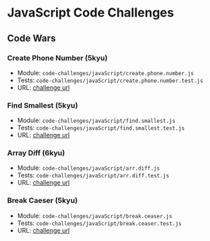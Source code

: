 # JavaScript Code Challenges
## Code Wars
### Create Phone Number (5kyu)
  * Module: `code-challenges/javaScript/create.phone.number.js`
  * Tests: `code-challenges/javaScript/create.phone.number.test.js`
  * URL: [challenge url](https://www.codewars.com/kata/525f50e3b73515a6db000b83)
### Find Smallest (5kyu)
  * Module: `code-challenges/javaScript/find.smallest.js`
  * Tests: `code-challenges/javaScript/find.smallest.test.js`
  * URL: [challenge url](https://www.codewars.com/kata/573992c724fc289553000e95)
### Array Diff (6kyu)
  * Module: `code-challenges/javaScript/arr.diff.js`
  * Tests: `code-challenges/javaScript/arr.diff.test.js`
  * URL: [challenge url](https://www.codewars.com/kata/523f5d21c841566fde000009)
### Break Caeser (5kyu)
  * Module: `code-challenges/javaScript/break.ceaser.js`
  * Tests: `code-challenges/javaScript/break.ceaser.test.js`
  * URL: [challenge url](https://www.codewars.com/kata/523f5d21c841566fde000009)